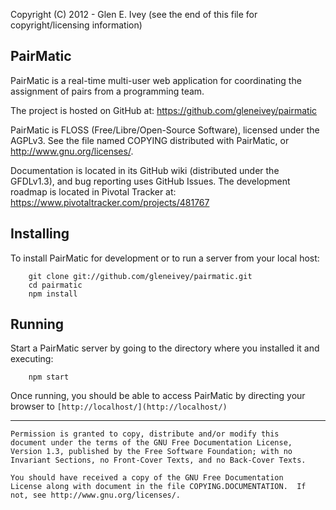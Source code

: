 Copyright (C) 2012 - Glen E. Ivey
  (see the end of this file for copyright/licensing information)


## PairMatic ##

PairMatic is a real-time multi-user web application for coordinating
the assignment of pairs from a programming team.

The project is hosted on GitHub at:  https://github.com/gleneivey/pairmatic

PairMatic is FLOSS (Free/Libre/Open-Source Software), licensed under
the AGPLv3.  See the file named COPYING distributed with PairMatic, or
http://www.gnu.org/licenses/.

Documentation is located in its GitHub wiki (distributed under the
GFDLv1.3), and bug reporting uses GitHub Issues.  The development
roadmap is located in Pivotal Tracker at:
https://www.pivotaltracker.com/projects/481767


## Installing ##

To install PairMatic for development or to run a server from your
local host:

        git clone git://github.com/gleneivey/pairmatic.git
        cd pairmatic
        npm install


## Running ##

Start a PairMatic server by going to the directory where you installed
it and executing:

        npm start

Once running, you should be able to access PairMatic by directing your
browser to `[http://localhost/](http://localhost/)`


----------------------------------------------------------------

    Permission is granted to copy, distribute and/or modify this
    document under the terms of the GNU Free Documentation License,
    Version 1.3, published by the Free Software Foundation; with no
    Invariant Sections, no Front-Cover Texts, and no Back-Cover Texts.

    You should have received a copy of the GNU Free Documentation
    License along with document in the file COPYING.DOCUMENTATION.  If
    not, see http://www.gnu.org/licenses/.

